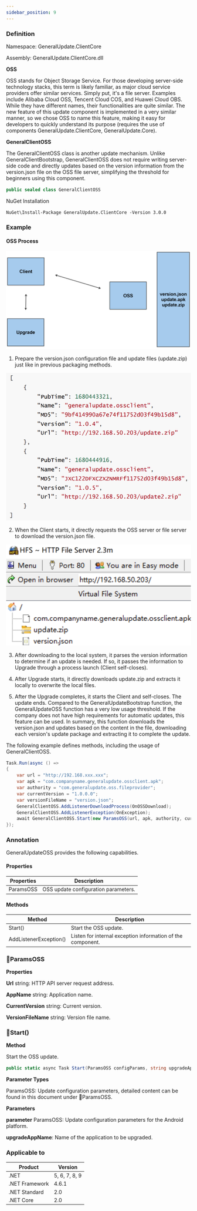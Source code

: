 ```yaml
---
sidebar_position: 9
---
```


### Definition

Namespace: GeneralUpdate.ClientCore

Assembly: GeneralUpdate.ClientCore.dll



**OSS**

OSS stands for Object Storage Service. For those developing server-side technology stacks, this term is likely familiar, as major cloud service providers offer similar services. Simply put, it's a file server. Examples include Alibaba Cloud OSS, Tencent Cloud COS, and Huawei Cloud OBS. While they have different names, their functionalities are quite similar. The new feature of this update component is implemented in a very similar manner, so we chose OSS to name this feature, making it easy for developers to quickly understand its purpose (requires the use of components GeneralUpdate.ClientCore, GeneralUpdate.Core).



**GeneralClientOSS**

The GeneralClientOSS class is another update mechanism. Unlike GeneralClientBootstrap, GeneralClientOSS does not require writing server-side code and directly updates based on the version information from the version.json file on the OSS file server, simplifying the threshold for beginners using this component.

```c#
public sealed class GeneralClientOSS
```

NuGet Installation

```shell
NuGet\Install-Package GeneralUpdate.ClientCore -Version 3.0.0
```



### Example

#### OSS Process

![](imgs/oss_flow.png)

1. Prepare the version.json configuration file and update files (update.zip) just like in previous packaging methods.

![](imgs/oss_version_json.png)

2. When the Client starts, it directly requests the OSS server or file server to download the version.json file.

![](imgs/oss_util.png)

3. After downloading to the local system, it parses the version information to determine if an update is needed. If so, it passes the information to Upgrade through a process launch (Client self-closes).

4. After Upgrade starts, it directly downloads update.zip and extracts it locally to overwrite the local files.

5. After the Upgrade completes, it starts the Client and self-closes. The update ends. Compared to the GeneralUpdateBootstrap function, the GeneralUpdateOSS function has a very low usage threshold. If the company does not have high requirements for automatic updates, this feature can be used. In summary, this function downloads the version.json and updates based on the content in the file, downloading each version's update package and extracting it to complete the update.



The following example defines methods, including the usage of GeneralClientOSS.

```c#
Task.Run(async () =>
{
    var url = "http://192.168.xxx.xxx";
    var apk = "com.companyname.generalupdate.ossclient.apk";
    var authority = "com.generalupdate.oss.fileprovider";
    var currentVersion = "1.0.0.0";
    var versionFileName = "version.json";
    GeneralClientOSS.AddListenerDownloadProcess(OnOSSDownload);
    GeneralClientOSS.AddListenerException(OnException);
    await GeneralClientOSS.Start(new ParamsOSS(url, apk, authority, currentVersion, versionFileName));
});
```



### Annotation

GeneralUpdateOSS provides the following capabilities.

#### Properties

| Properties | Description                          |
| ---------- | ------------------------------------ |
| ParamsOSS  | OSS update configuration parameters. |



#### Methods

| Method                 | Description                                                 |
| ---------------------- | ----------------------------------------------------------- |
| Start()                | Start the OSS update.                                       |
| AddListenerException() | Listen for internal exception information of the component. |



### 🌴ParamsOSS

**Properties**

**Url** string: HTTP API server request address.

**AppName** string: Application name.

**CurrentVersion** string: Current version.

**VersionFileName** string: Version file name.



### 🌼Start()

**Method**

Start the OSS update.

```c#
public static async Task Start(ParamsOSS configParams, string upgradeAppName = "GeneralUpdate.Upgrade");
```



**Parameter Types**

ParamsOSS: Update configuration parameters, detailed content can be found in this document under 🌴ParamsOSS.



**Parameters**

**parameter** ParamsOSS: Update configuration parameters for the Android platform.

**upgradeAppName**: Name of the application to be upgraded.



### Applicable to

| Product        | Version       |
| -------------- | ------------- |
| .NET           | 5, 6, 7, 8, 9 |
| .NET Framework | 4.6.1         |
| .NET Standard  | 2.0           |
| .NET Core      | 2.0           |